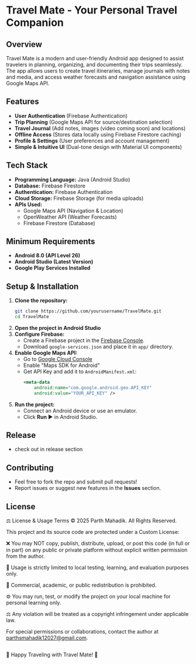 # Travel Mate - Your Personal Travel Companion

## Overview
Travel Mate is a modern and user-friendly Android app designed to assist travelers in planning, organizing, and documenting their trips seamlessly. The app allows users to create travel itineraries, manage journals with notes and media, and access weather forecasts and navigation assistance using Google Maps API.

## Features
- **User Authentication** (Firebase Authentication)
- **Trip Planning** (Google Maps API for source/destination selection)
- **Travel Journal** (Add notes, images (video coming soon) and locations)
- **Offline Access** (Stores data locally using Firebase Firestore caching)
- **Profile & Settings** (User preferences and account management)
- **Simple & Intuitive UI** (Dual-tone design with Material UI components)

## Tech Stack
- **Programming Language:** Java (Android Studio)
- **Database:** Firebase Firestore
- **Authentication:** Firebase Authentication
- **Cloud Storage:** Firebase Storage (for media uploads)
- **APIs Used:**
  - Google Maps API (Navigation & Location)
  - OpenWeather API (Weather Forecasts)
  - Firebase Firestore (Database)

## Minimum Requirements
- **Android 8.0 (API Level 26)**
- **Android Studio (Latest Version)**
- **Google Play Services Installed**

## Setup & Installation
1. **Clone the repository:**
   ```sh
   git clone https://github.com/yourusername/TravelMate.git
   cd TravelMate
   ```
2. **Open the project in Android Studio**
3. **Configure Firebase:**
   - Create a Firebase project in the [Firebase Console](https://console.firebase.google.com/).
   - Download `google-services.json` and place it in `app/` directory.
4. **Enable Google Maps API:**
   - Go to [Google Cloud Console](https://console.cloud.google.com/)
   - Enable "Maps SDK for Android"
   - Get API Key and add it to `AndroidManifest.xml`:
     ```xml
     <meta-data
         android:name="com.google.android.geo.API_KEY"
         android:value="YOUR_API_KEY" />
     ```
5. **Run the project:**
   - Connect an Android device or use an emulator.
   - Click **Run** ▶️ in Android Studio.
     
## Release
- check out in release section 

## Contributing
- Feel free to fork the repo and submit pull requests!
- Report issues or suggest new features in the **Issues** section.

## License
⚖️ License & Usage Terms
© 2025 Parth Mahadik. All Rights Reserved.

This project and its source code are protected under a Custom License:

❌ You may NOT copy, publish, distribute, upload, or post this code (in full or in part) on any public or private platform without explicit written permission from the author.

🧩 Usage is strictly limited to local testing, learning, and evaluation purposes only.

🚫 Commercial, academic, or public redistribution is prohibited.

⚙️ You may run, test, or modify the project on your local machine for personal learning only.

⚖️ Any violation will be treated as a copyright infringement under applicable law.

For special permissions or collaborations, contact the author at parthsmahadik12027@gmail.com.


##
🚀 Happy Traveling with Travel Mate! 🚀

